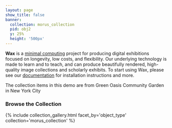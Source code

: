 ```yaml
---
layout: page
show_title: false
banner:
  collection: morus_collection
  pid: obj2
  y: 25%
  height: '500px'
---
```


__Wax__ is a [minimal computing](http://go-dh.github.io/mincomp/) project for producing digital exhibitions focused on longevity, low costs, and flexibility. Our underlying technology is made to learn and to teach, and can produce beautifully rendered, high-quality image collections and scholarly exhibits. To start using Wax, please see our [documentation](https://minicomp.github.io/wiki/#/wax/) for installation instructions and more.

The collection items in this demo are from Green Oasis Community Garden in New York City

### Browse the Collection

{% include collection_gallery.html facet_by='object_type' collection='morus_collection' %}
